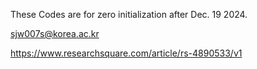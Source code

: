 These Codes are for zero initialization after Dec. 19 2024.

sjw007s@korea.ac.kr

https://www.researchsquare.com/article/rs-4890533/v1